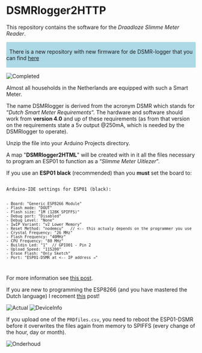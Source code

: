 # DSMRlogger2HTTP
This repository contains the software for the *Draadloze Slimme Meter Reader*.

<div style="background:#ADD8E6;">
<br /> &nbsp;
There is a new repository with new firmware for de DSMR-logger that you can find 
    <a href="https://github.com/mrWheel/DSMRloggerWS">here</a>
<br /> &nbsp;
<br />
</div>

![Completed](/images/DSMRlogger_Casing.jpg)

Almost all households in the Netherlands are equipped with such a Smart Meter.

The name DSMRlogger is derived from the acronym DSMR which stands for “*Dutch Smart Meter Requirements*“.
The hardware and software should work from **version 4.0** and up of these requirements (as from that version on
the requirements state a 5v output @250mA, which is needed by the DSMRlogger to operate).

Unzip the file into your Arduino Projects directory.

A map "**DSMRlogger2HTML**" will be created with in it all the files necessary to program an ESP01
to function as a “*Slimme Meter Uitlezer*”.

If you use an **ESP01 black** (recommended) than you **must** set the board to:

<code>
Arduino-IDE settings for ESP01 (black):

    - Board: "Generic ESP8266 Module"
    - Flash mode: "DOUT"
    - Flash size: "1M (128K SPIFFS)"
    - Debug port: "Disabled"
    - Debug Level: "None"
    - IwIP Variant: "v2 Lower Memory"
    - Reset Method: "nodemcu"   // <-- this actualy depends on the programmer you use
    - Crystal Frequency: "26 MHz"
    - Flash Frequency: "40MHz"
    - CPU Frequency: "80 MHz"
    - Buildin Led: "1"  // GPIO01 - Pin 2
    - Upload Speed: "115200"
    - Erase Flash: "Only Sketch"
    - Port: "ESP01-DSMR at <-- IP address →"
</code>

For more information see [this post](https://willem.aandewiel.nl/index.php/slimme-meter-uitlezer/).

If you are new to programming the ESP8266 (and you have mastered the Dutch language) I recoment 
[this](https://willem.aandewiel.nl/index.php/aan-de-slag-met-de-esp8266/) post!

![Actual](/images/DSMR_Actual.png)
![DeviceInfo](/images/DSMR_DeviceInfo.png)

If you upload one of the <code>PRDfiles.csv</code>, you need to reboot the ESP01-DSMR before it overwrites the files again from memory to SPIFFS (every change of the hour, day or month).

![Onderhoud](/images/DSMR_Onderhoud.png)

